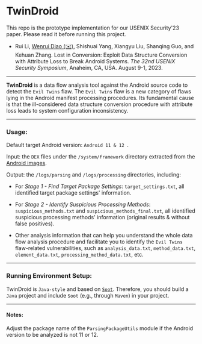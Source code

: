 # TwinDroid

This repo is the prototype implementation for our USENIX Security'23 paper. Please read it before running this project.

- Rui Li, [Wenrui Diao (✉️)](https://diaowenrui.github.io/), Shishuai Yang, Xiangyu Liu, Shanqing Guo, and Kehuan Zhang. Lost in Conversion: Exploit Data Structure Conversion with Attribute Loss to Break Android Systems. *The 32nd USENIX Security Symposium*, Anaheim, CA, USA. August 9-1, 2023. 

------

**TwinDroid** is a data flow analysis tool against the Android source code to detect the `Evil Twins` flaw. The `Evil Twins` flaw is a new category of flaws lying in the Android manifest processing procedures. Its fundamental cause is that the ill-considered data structure conversion procedure with attribute loss leads to system configuration inconsistency.

------

### Usage:

Default target Android version: `Android 11 & 12 `.

Input: the `DEX` files under the `/system/framework` directory extracted from the [Android images](https://developers.google.com/android/images).

Output: the `/logs/parsing` and `/logs/processing` directories, including:

- For *Stage 1 - Find Target Package Settings*: `target_settings.txt`, all identified target package settings' information.


- For *Stage 2 - Identify Suspicious Processing Methods*: `suspicious_methods.txt` and `suspicious_methods_final.txt`, all identified suspicious processing methods' information (original results & without false positives).


- Other analysis information that can help you understand the whole data flow analysis procedure and facilitate you to identify the `Evil Twins` flaw-related vulnerabilities, such as `analysis_data.txt`, `method_data.txt`, `element_data.txt`, `processing_method_data.txt`, etc.

------

### Running Environment Setup:

TwinDroid is `Java-style` and based on [`Soot`](https://soot-oss.github.io/soot/). Therefore, you should build a `Java` project and include `Soot` (e.g., through `Maven`) in your project.

------

#### Notes:

Adjust the package name of the `ParsingPackageUtils` module if the Android version to be analyzed is not 11 or 12.
